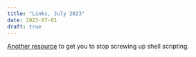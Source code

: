 ```yaml
---
title: "Links, July 2023"
date: 2023-07-01
draft: true
---
```


[Another resource][1] to get you to stop screwing up shell scripting.

[1]: https://dwheeler.com/essays/filenames-in-shell.html